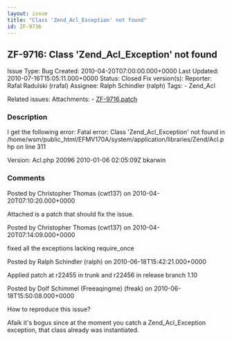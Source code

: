 ```yaml
---
layout: issue
title: "Class 'Zend_Acl_Exception' not found"
id: ZF-9716
---
```


ZF-9716: Class 'Zend\_Acl\_Exception' not found
-----------------------------------------------

 Issue Type: Bug Created: 2010-04-20T07:00:00.000+0000 Last Updated: 2010-07-16T15:05:11.000+0000 Status: Closed Fix version(s): 
 Reporter:  Rafal Radulski (rrafal)  Assignee:  Ralph Schindler (ralph)  Tags: - Zend\_Acl
 
 Related issues: 
 Attachments: - [ZF-9716.patch](/issues/secure/attachment/13021/ZF-9716.patch)
 
### Description

I get the following error: Fatal error: Class 'Zend\_Acl\_Exception' not found in /home/wsm/public\_html/EFMV170A/system/application/libraries/Zend/Acl.php on line 311

Version: Acl.php 20096 2010-01-06 02:05:09Z bkarwin

 

 

### Comments

Posted by Christopher Thomas (cwt137) on 2010-04-20T07:10:20.000+0000

Attached is a patch that should fix the issue.

 

 

Posted by Christopher Thomas (cwt137) on 2010-04-20T07:14:09.000+0000

fixed all the exceptions lacking require\_once

 

 

Posted by Ralph Schindler (ralph) on 2010-06-18T15:42:21.000+0000

Applied patch at r22455 in trunk and r22456 in release branch 1.10

 

 

Posted by Dolf Schimmel (Freeaqingme) (freak) on 2010-06-18T15:50:08.000+0000

How to reproduce this issue?

Afaik it's bogus since at the moment you catch a Zend\_Acl\_Exception exception, that class already was instantiated.

 

 